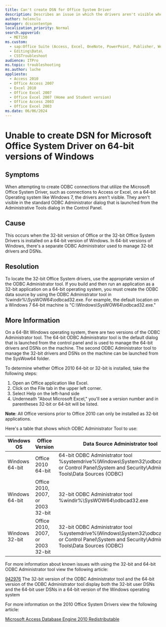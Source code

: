```yaml
---
title: Can't create DSN for Office System Driver
description: Describes an issue in which the drivers aren't visible when you attempt to create ODBC connections that utilize the Microsoft Office System Driver, such as connections to Access or Excel, on a 64-bit Operating system like Windows 7.
author: helenclu
manager: dcscontentpm
localization_priority: Normal
search.appverid: 
  - MET150
ms.custom: 
  - sap:Office Suite (Access, Excel, OneNote, PowerPoint, Publisher, Word, Visio)\Performance, Usability & Features
  - Editing\Data\
  - CSSTroubleshoot
audience: ITPro
ms.topic: troubleshooting
ms.author: luche
appliesto: 
  - Access 2010
  - Office Access 2007
  - Excel 2010
  - Office Excel 2007
  - Office Excel 2007 (Home and Student version)
  - Office Access 2003
  - Office Excel 2003
ms.date: 06/06/2024
---
```


# Unable to create DSN for Microsoft Office System Driver on 64-bit versions of Windows

## Symptoms

When attempting to create ODBC connections that utilize the Microsoft Office System Driver, such as connections to Access or Excel, on a 64-bit Operating system like Windows 7, the drivers aren't visible. They aren't visible in the standard ODBC Administrator dialog that is launched from the Administrative Tools dialog in the Control Panel.

## Cause

This occurs when the 32-bit version of Office or the 32-bit Office System Drivers is installed on a 64-bit version of Windows. In 64-bit versions of Windows, there's a separate ODBC Administrator used to manage 32-bit drivers and DSNs.

## Resolution

To locate the 32-bit Office System drivers, use the appropriate version of the ODBC Administrator tool. If you build and then run an application as a 32-bit application on a 64-bit operating system, you must create the ODBC data source by using the ODBC Administrator tool in %windir%\SysWOW64\odbcad32.exe. For example, the default location on a Windows 7 64-bit machine is "C:\Windows\SysWOW64\odbcad32.exe."

## More Information

On a 64-Bit Windows operating system, there are two versions of the ODBC Administrator tool. The 64-bit ODBC Administrator tool is the default dialog that is launched from the control panel and is used to manage the 64-bit drivers and DSNs on the machine. The second ODBC Administrator tool to manage the 32-bit drivers and DSNs on the machine can be launched from the SysWow64 folder.

To determine whether Office 2010 64-bit or 32-bit is installed, take the following steps:

1) Open an Office application like Excel.
2) Click on the File tab in the upper left corner.
3) Select Help on the left-hand side
4) Underneath "About Microsoft Excel," you'll see a version number and in parentheses 32-bit or 64-bit will be listed.

**Note**: All Office versions prior to Office 2010 can only be installed as 32-bit applications.

Here's a table that shows which ODBC Administrator Tool to use:

|Windows OS|Office Version|Data Source Administrator tool|
|---|---|---|
|Windows 64-bit|Office 2010 64-bit|64-bit ODBC Administrator tool %systemdrive%\Windows\System32\odbcad32.exe, or Control Panel\System and Security\Administrative Tools\Data Sources (ODBC)|
|Windows 64-bit|Office 2010, 2007, or 2003 32-bit|32-bit ODBC Administrator tool %windir%\SysWOW64\odbcad32.exe|
|Windows 32-bit|Office 2010, 2007, or 2003 32-bit|32-bit ODBC Administrator tool %systemdrive%\Windows\System32\odbcad32.exe, or Control Panel\System and Security\Administrative Tools\Data Sources (ODBC)|

For more information about known issues with using the 32-bit and 64-bit ODBC Administrator tool view the following article:

[942976](https://support.microsoft.com/help/942976) The 32-bit version of the ODBC Administrator tool and the 64-bit version of the ODBC Administrator tool display both the 32-bit user DSNs and the 64-bit user DSNs in a 64-bit version of the Windows operating system

For more information on the 2010 Office System Drivers view the following article:

[Microsoft Access Database Engine 2010 Redistributable](https://www.microsoft.com/download/details.aspx?id=13255)
